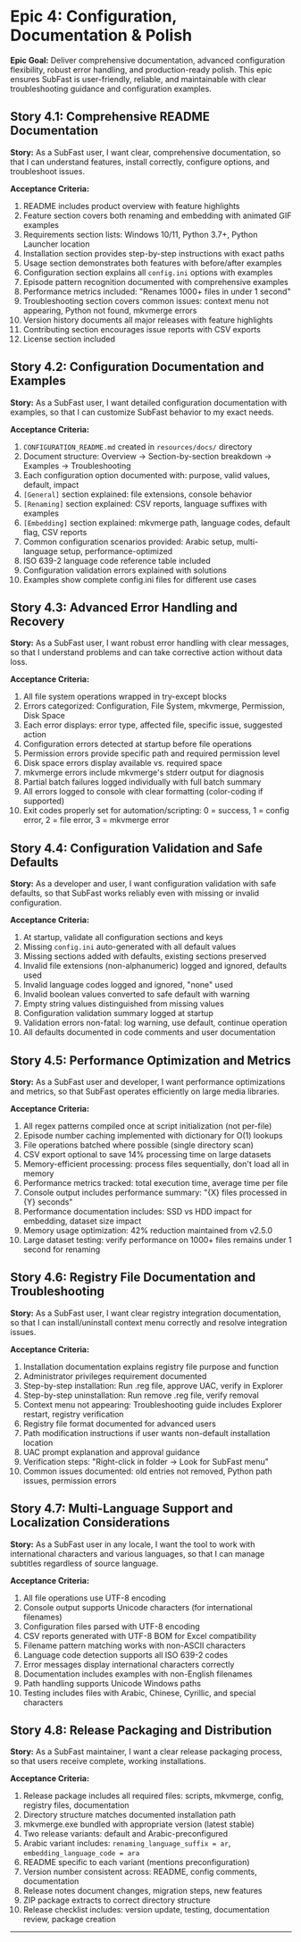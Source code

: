 # Epic 4: Configuration, Documentation & Polish

**Epic Goal:** Deliver comprehensive documentation, advanced configuration flexibility, robust error handling, and production-ready polish. This epic ensures SubFast is user-friendly, reliable, and maintainable with clear troubleshooting guidance and configuration examples.

## Story 4.1: Comprehensive README Documentation

**Story:**
As a SubFast user,
I want clear, comprehensive documentation,
so that I can understand features, install correctly, configure options, and troubleshoot issues.

**Acceptance Criteria:**

1. README includes product overview with feature highlights
2. Feature section covers both renaming and embedding with animated GIF examples
3. Requirements section lists: Windows 10/11, Python 3.7+, Python Launcher location
4. Installation section provides step-by-step instructions with exact paths
5. Usage section demonstrates both features with before/after examples
6. Configuration section explains all `config.ini` options with examples
7. Episode pattern recognition documented with comprehensive examples
8. Performance metrics included: "Renames 1000+ files in under 1 second"
9. Troubleshooting section covers common issues: context menu not appearing, Python not found, mkvmerge errors
10. Version history documents all major releases with feature highlights
11. Contributing section encourages issue reports with CSV exports
12. License section included

## Story 4.2: Configuration Documentation and Examples

**Story:**
As a SubFast user,
I want detailed configuration documentation with examples,
so that I can customize SubFast behavior to my exact needs.

**Acceptance Criteria:**

1. `CONFIGURATION_README.md` created in `resources/docs/` directory
2. Document structure: Overview → Section-by-section breakdown → Examples → Troubleshooting
3. Each configuration option documented with: purpose, valid values, default, impact
4. `[General]` section explained: file extensions, console behavior
5. `[Renaming]` section explained: CSV reports, language suffixes with examples
6. `[Embedding]` section explained: mkvmerge path, language codes, default flag, CSV reports
7. Common configuration scenarios provided: Arabic setup, multi-language setup, performance-optimized
8. ISO 639-2 language code reference table included
9. Configuration validation errors explained with solutions
10. Examples show complete config.ini files for different use cases

## Story 4.3: Advanced Error Handling and Recovery

**Story:**
As a SubFast user,
I want robust error handling with clear messages,
so that I understand problems and can take corrective action without data loss.

**Acceptance Criteria:**

1. All file system operations wrapped in try-except blocks
2. Errors categorized: Configuration, File System, mkvmerge, Permission, Disk Space
3. Each error displays: error type, affected file, specific issue, suggested action
4. Configuration errors detected at startup before file operations
5. Permission errors provide specific path and required permission level
6. Disk space errors display available vs. required space
7. mkvmerge errors include mkvmerge's stderr output for diagnosis
8. Partial batch failures logged individually with full batch summary
9. All errors logged to console with clear formatting (color-coding if supported)
10. Exit codes properly set for automation/scripting: 0 = success, 1 = config error, 2 = file error, 3 = mkvmerge error

## Story 4.4: Configuration Validation and Safe Defaults

**Story:**
As a developer and user,
I want configuration validation with safe defaults,
so that SubFast works reliably even with missing or invalid configuration.

**Acceptance Criteria:**

1. At startup, validate all configuration sections and keys
2. Missing `config.ini` auto-generated with all default values
3. Missing sections added with defaults, existing sections preserved
4. Invalid file extensions (non-alphanumeric) logged and ignored, defaults used
5. Invalid language codes logged and ignored, "none" used
6. Invalid boolean values converted to safe default with warning
7. Empty string values distinguished from missing values
8. Configuration validation summary logged at startup
9. Validation errors non-fatal: log warning, use default, continue operation
10. All defaults documented in code comments and user documentation

## Story 4.5: Performance Optimization and Metrics

**Story:**
As a SubFast user and developer,
I want performance optimizations and metrics,
so that SubFast operates efficiently on large media libraries.

**Acceptance Criteria:**

1. All regex patterns compiled once at script initialization (not per-file)
2. Episode number caching implemented with dictionary for O(1) lookups
3. File operations batched where possible (single directory scan)
4. CSV export optional to save 14% processing time on large datasets
5. Memory-efficient processing: process files sequentially, don't load all in memory
6. Performance metrics tracked: total execution time, average time per file
7. Console output includes performance summary: "{X} files processed in {Y} seconds"
8. Performance documentation includes: SSD vs HDD impact for embedding, dataset size impact
9. Memory usage optimization: 42% reduction maintained from v2.5.0
10. Large dataset testing: verify performance on 1000+ files remains under 1 second for renaming

## Story 4.6: Registry File Documentation and Troubleshooting

**Story:**
As a SubFast user,
I want clear registry integration documentation,
so that I can install/uninstall context menu correctly and resolve integration issues.

**Acceptance Criteria:**

1. Installation documentation explains registry file purpose and function
2. Administrator privileges requirement documented
3. Step-by-step installation: Run .reg file, approve UAC, verify in Explorer
4. Step-by-step uninstallation: Run remove .reg file, verify removal
5. Context menu not appearing: Troubleshooting guide includes Explorer restart, registry verification
6. Registry file format documented for advanced users
7. Path modification instructions if user wants non-default installation location
8. UAC prompt explanation and approval guidance
9. Verification steps: "Right-click in folder → Look for SubFast menu"
10. Common issues documented: old entries not removed, Python path issues, permission errors

## Story 4.7: Multi-Language Support and Localization Considerations

**Story:**
As a SubFast user in any locale,
I want the tool to work with international characters and various languages,
so that I can manage subtitles regardless of source language.

**Acceptance Criteria:**

1. All file operations use UTF-8 encoding
2. Console output supports Unicode characters (for international filenames)
3. Configuration files parsed with UTF-8 encoding
4. CSV reports generated with UTF-8 BOM for Excel compatibility
5. Filename pattern matching works with non-ASCII characters
6. Language code detection supports all ISO 639-2 codes
7. Error messages display international characters correctly
8. Documentation includes examples with non-English filenames
9. Path handling supports Unicode Windows paths
10. Testing includes files with Arabic, Chinese, Cyrillic, and special characters

## Story 4.8: Release Packaging and Distribution

**Story:**
As a SubFast maintainer,
I want a clear release packaging process,
so that users receive complete, working installations.

**Acceptance Criteria:**

1. Release package includes all required files: scripts, mkvmerge, config, registry files, documentation
2. Directory structure matches documented installation path
3. mkvmerge.exe bundled with appropriate version (latest stable)
4. Two release variants: default and Arabic-preconfigured
5. Arabic variant includes: `renaming_language_suffix = ar`, `embedding_language_code = ara`
6. README specific to each variant (mentions preconfiguration)
7. Version number consistent across: README, config comments, documentation
8. Release notes document changes, migration steps, new features
9. ZIP package extracts to correct directory structure
10. Release checklist includes: version update, testing, documentation review, package creation

---
